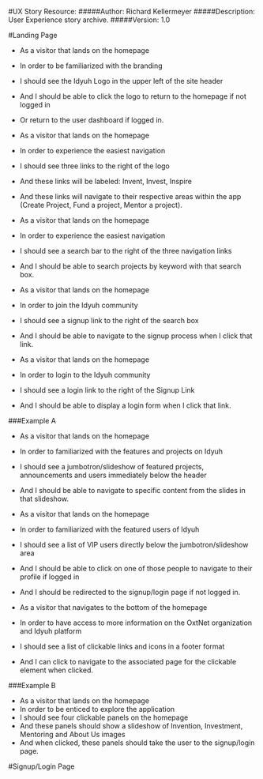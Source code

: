 #UX Story Resource:
#####Author:  Richard Kellermeyer
#####Description: User Experience story archive.
#####Version: 1.0

#Landing Page
- As a visitor that lands on the homepage
- In order to be familiarized with the branding
- I should see the Idyuh Logo in the upper left of the site header
- And I should be able to click the logo to return to the homepage if not logged in
- Or return to the user dashboard if logged in.

- As a visitor that lands on the homepage
- In order to experience the easiest navigation
- I should see three links to the right of the logo
- And these links will be labeled: Invent, Invest, Inspire
- And these links will navigate to their respective areas within the app (Create Project, Fund a project, Mentor a project).

- As a visitor that lands on the homepage
- In order to experience the easiest navigation
- I should see a search bar to the right of the three navigation links
- And I should be able to search projects by keyword with that search box.

- As a visitor that lands on the homepage
- In order to join the Idyuh community
- I should see a signup link to the right of the search box
- And I should be able to navigate to the signup process when I click that link.

- As a visitor that lands on the homepage
- In order to login to the Idyuh community
- I should see a login link to the right of the Signup Link
- And I should be able to display a login form when I click that link.

###Example A
- As a visitor that lands on the homepage
- In order to familiarized with the features and projects on Idyuh
- I should see a jumbotron/slideshow of featured projects, announcements and users immediately below the header
- And I should be able to navigate to specific content from the slides in that slideshow.

- As a visitor that lands on the homepage
- In order to familiarized with the featured users of Idyuh
- I should see a list of VIP users directly below the jumbotron/slideshow area
- And I should be able to click on one of those people to navigate to their profile if logged in
- And I should be redirected to the signup/login page if not logged in.

- As a visitor that navigates to the bottom of the homepage
- In order to have access to more information on the OxtNet organization and Idyuh platform
- I should see a list of clickable links and icons in a footer format
- And I can click to navigate to the associated page for the clickable element when clicked.

###Example B
- As a visitor that lands on the homepage
- In order to be enticed to explore the application
- I should see four clickable panels on the homepage
- And these panels should show a slideshow of Invention, Investment, Mentoring and About Us images
- And when clicked, these panels should take the user to the signup/login page.

#Signup/Login Page
